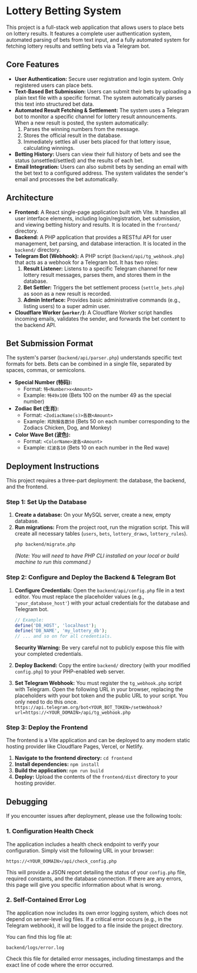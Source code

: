 # Lottery Betting System

This project is a full-stack web application that allows users to place bets on lottery results. It features a complete user authentication system, automated parsing of bets from text input, and a fully automated system for fetching lottery results and settling bets via a Telegram bot.

## Core Features

-   **User Authentication:** Secure user registration and login system. Only registered users can place bets.
-   **Text-Based Bet Submission:** Users can submit their bets by uploading a plain text file with a specific format. The system automatically parses this text into structured bet data.
-   **Automated Result Fetching & Settlement:** The system uses a Telegram bot to monitor a specific channel for lottery result announcements. When a new result is posted, the system automatically:
    1.  Parses the winning numbers from the message.
    2.  Stores the official result in the database.
    3.  Immediately settles all user bets placed for that lottery issue, calculating winnings.
-   **Betting History:** Users can view their full history of bets and see the status (unsettled/settled) and the results of each bet.
-   **Email Integration:** Users can also submit bets by sending an email with the bet text to a configured address. The system validates the sender's email and processes the bet automatically.

## Architecture

-   **Frontend:** A React single-page application built with Vite. It handles all user interface elements, including login/registration, bet submission, and viewing betting history and results. It is located in the `frontend/` directory.
-   **Backend:** A PHP application that provides a RESTful API for user management, bet parsing, and database interaction. It is located in the `backend/` directory.
-   **Telegram Bot (Webhook):** A PHP script (`backend/api/tg_webhook.php`) that acts as a webhook for a Telegram bot. It has two roles:
    1.  **Result Listener:** Listens to a specific Telegram channel for new lottery result messages, parses them, and stores them in the database.
    2.  **Bet Settler:** Triggers the bet settlement process (`settle_bets.php`) as soon as a new result is recorded.
    3.  **Admin Interface:** Provides basic administrative commands (e.g., listing users) to a super admin user.
-   **Cloudflare Worker (`worker/`):** A Cloudflare Worker script handles incoming emails, validates the sender, and forwards the bet content to the backend API.

## Bet Submission Format

The system's parser (`backend/api/parser.php`) understands specific text formats for bets. Bets can be combined in a single file, separated by spaces, commas, or semicolons.

-   **Special Number (特码):**
    -   Format: `特<Number>x<Amount>`
    -   Example: `特49x100` (Bets 100 on the number 49 as the special number)
-   **Zodiac Bet (生肖):**
    -   Format: `<ZodiacName(s)>各数<Amount>`
    -   Example: `鸡狗猴各数50` (Bets 50 on each number corresponding to the Zodiacs Chicken, Dog, and Monkey)
-   **Color Wave Bet (波色):**
    -   Format: `<ColorName>波各<Amount>`
    -   Example: `红波各10` (Bets 10 on each number in the Red wave)

## Deployment Instructions

This project requires a three-part deployment: the database, the backend, and the frontend.

### Step 1: Set Up the Database

1.  **Create a database:** On your MySQL server, create a new, empty database.
2.  **Run migrations:** From the project root, run the migration script. This will create all necessary tables (`users`, `bets`, `lottery_draws`, `lottery_rules`).
    ```bash
    php backend/migrate.php
    ```
    *(Note: You will need to have PHP CLI installed on your local or build machine to run this command.)*

### Step 2: Configure and Deploy the Backend & Telegram Bot

1.  **Configure Credentials:** Open the `backend/api/config.php` file in a text editor. You must replace the placeholder values (e.g., `'your_database_host'`) with your actual credentials for the database and Telegram bot.
    ```php
    // Example:
    define('DB_HOST', 'localhost');
    define('DB_NAME', 'my_lottery_db');
    // ... and so on for all credentials.
    ```
    **Security Warning:** Be very careful not to publicly expose this file with your completed credentials.

2.  **Deploy Backend:** Copy the entire `backend/` directory (with your modified `config.php`) to your PHP-enabled web server.

3.  **Set Telegram Webhook:** You must register the `tg_webhook.php` script with Telegram. Open the following URL in your browser, replacing the placeholders with your bot token and the public URL to your script. You only need to do this once.
    `https://api.telegram.org/bot<YOUR_BOT_TOKEN>/setWebhook?url=https://<YOUR_DOMAIN>/api/tg_webhook.php`

### Step 3: Deploy the Frontend

The frontend is a Vite application and can be deployed to any modern static hosting provider like Cloudflare Pages, Vercel, or Netlify.

1.  **Navigate to the frontend directory:** `cd frontend`
2.  **Install dependencies:** `npm install`
3.  **Build the application:** `npm run build`
4.  **Deploy:** Upload the contents of the `frontend/dist` directory to your hosting provider.

## Debugging

If you encounter issues after deployment, please use the following tools:

### 1. Configuration Health Check

The application includes a health check endpoint to verify your configuration. Simply visit the following URL in your browser:

`https://<YOUR_DOMAIN>/api/check_config.php`

This will provide a JSON report detailing the status of your `config.php` file, required constants, and the database connection. If there are any errors, this page will give you specific information about what is wrong.

### 2. Self-Contained Error Log

The application now includes its own error logging system, which does not depend on server-level log files. If a critical error occurs (e.g., in the Telegram webhook), it will be logged to a file inside the project directory.

You can find this log file at:

`backend/logs/error.log`

Check this file for detailed error messages, including timestamps and the exact line of code where the error occurred.
